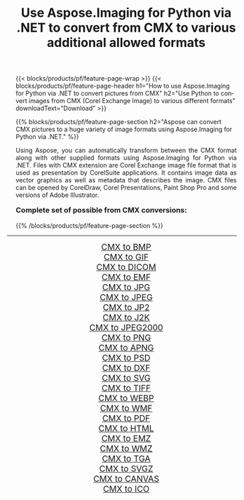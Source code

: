 ﻿---
title: Use Aspose.Imaging for Python via .NET to convert from CMX to various additional allowed formats 
weight: 3920
url: /python-net/conversion/from/cmx/ 
lang: en
langdirlevel: 2
locales: zh-hans,ja,it,ru,de,es,fr,nl,id,lt,pl,pt,vi,tr,ko,zh-hant,ar,hi,th,sv,cs,uk,he
description: You can quickly transform from CMX(Corel Exchange Image) into various formats using Aspose.Imaging for Python via .NET.
---

{{< blocks/products/pf/feature-page-wrap >}}
{{< blocks/products/pf/feature-page-header h1="How to use Aspose.Imaging for Python via .NET to convert pictures from CMX" h2="Use Python to convert images from CMX (Corel Exchange Image) to various different formats" downloadText="Download" >}}


{{% blocks/products/pf/feature-page-section  h2="Aspose can convert CMX pictures to a huge variety of image formats using Aspose.Imaging for Python via .NET." %}}
<p align=justify>Using Aspose, you can automatically transform between the CMX format along with other supplied formats using Aspose.Imaging for Python via .NET. Files with CMX extension are Corel Exchange image file format that is used as presentation by CorelSuite applications. It contains image data as vector graphics as well as metadata that describes the image. CMX files can be opened by CorelDraw, Corel Presentations, Paint Shop Pro and some versions of Adobe Illustrator.</p>
<h3 style="margin-top:16px;">
Complete set of possible from CMX conversions:
</h3>
{{% /blocks/products/pf/feature-page-section %}}
<div class="container-fluid productfamilypage bg-gray">
    <div class="convertypes bg-gray agp-content section">
        <div class="container">
		<hr style="margin-left:-20px;"/>
		<div class="row other-converters" style="gap: 10px;font-size: 19px;text-align:center;">
		    <div class='col-md-3 other-converter remove-lp remove-rp'><a href="/imaging/python-net/conversion/cmx-to-bmp/" style="padding:15px;">CMX to BMP</a></div><div class='col-md-3 other-converter remove-lp remove-rp'><a href="/imaging/python-net/conversion/cmx-to-gif/" style="padding:15px;">CMX to GIF</a></div><div class='col-md-3 other-converter remove-lp remove-rp'><a href="/imaging/python-net/conversion/cmx-to-dicom/" style="padding:15px;">CMX to DICOM</a></div><div class='col-md-3 other-converter remove-lp remove-rp'><a href="/imaging/python-net/conversion/cmx-to-emf/" style="padding:15px;">CMX to EMF</a></div><div class='col-md-3 other-converter remove-lp remove-rp'><a href="/imaging/python-net/conversion/cmx-to-jpg/" style="padding:15px;">CMX to JPG</a></div><div class='col-md-3 other-converter remove-lp remove-rp'><a href="/imaging/python-net/conversion/cmx-to-jpeg/" style="padding:15px;">CMX to JPEG</a></div><div class='col-md-3 other-converter remove-lp remove-rp'><a href="/imaging/python-net/conversion/cmx-to-jp2/" style="padding:15px;">CMX to JP2</a></div><div class='col-md-3 other-converter remove-lp remove-rp'><a href="/imaging/python-net/conversion/cmx-to-j2k/" style="padding:15px;">CMX to J2K</a></div><div class='col-md-3 other-converter remove-lp remove-rp'><a href="/imaging/python-net/conversion/cmx-to-jpeg2000/" style="padding:15px;">CMX to JPEG2000</a></div><div class='col-md-3 other-converter remove-lp remove-rp'><a href="/imaging/python-net/conversion/cmx-to-png/" style="padding:15px;">CMX to PNG</a></div><div class='col-md-3 other-converter remove-lp remove-rp'><a href="/imaging/python-net/conversion/cmx-to-apng/" style="padding:15px;">CMX to APNG</a></div><div class='col-md-3 other-converter remove-lp remove-rp'><a href="/imaging/python-net/conversion/cmx-to-psd/" style="padding:15px;">CMX to PSD</a></div><div class='col-md-3 other-converter remove-lp remove-rp'><a href="/imaging/python-net/conversion/cmx-to-dxf/" style="padding:15px;">CMX to DXF</a></div><div class='col-md-3 other-converter remove-lp remove-rp'><a href="/imaging/python-net/conversion/cmx-to-svg/" style="padding:15px;">CMX to SVG</a></div><div class='col-md-3 other-converter remove-lp remove-rp'><a href="/imaging/python-net/conversion/cmx-to-tiff/" style="padding:15px;">CMX to TIFF</a></div><div class='col-md-3 other-converter remove-lp remove-rp'><a href="/imaging/python-net/conversion/cmx-to-webp/" style="padding:15px;">CMX to WEBP</a></div><div class='col-md-3 other-converter remove-lp remove-rp'><a href="/imaging/python-net/conversion/cmx-to-wmf/" style="padding:15px;">CMX to WMF</a></div><div class='col-md-3 other-converter remove-lp remove-rp'><a href="/imaging/python-net/conversion/cmx-to-pdf/" style="padding:15px;">CMX to PDF</a></div><div class='col-md-3 other-converter remove-lp remove-rp'><a href="/imaging/python-net/conversion/cmx-to-html/" style="padding:15px;">CMX to HTML</a></div><div class='col-md-3 other-converter remove-lp remove-rp'><a href="/imaging/python-net/conversion/cmx-to-emz/" style="padding:15px;">CMX to EMZ</a></div><div class='col-md-3 other-converter remove-lp remove-rp'><a href="/imaging/python-net/conversion/cmx-to-wmz/" style="padding:15px;">CMX to WMZ</a></div><div class='col-md-3 other-converter remove-lp remove-rp'><a href="/imaging/python-net/conversion/cmx-to-tga/" style="padding:15px;">CMX to TGA</a></div><div class='col-md-3 other-converter remove-lp remove-rp'><a href="/imaging/python-net/conversion/cmx-to-svgz/" style="padding:15px;">CMX to SVGZ</a></div><div class='col-md-3 other-converter remove-lp remove-rp'><a href="/imaging/python-net/conversion/cmx-to-canvas/" style="padding:15px;">CMX to CANVAS</a></div><div class='col-md-3 other-converter remove-lp remove-rp'><a href="/imaging/python-net/conversion/cmx-to-ico/" style="padding:15px;">CMX to ICO</a></div>
                </div>
        </div>
    </div>
</div>
<br/>

